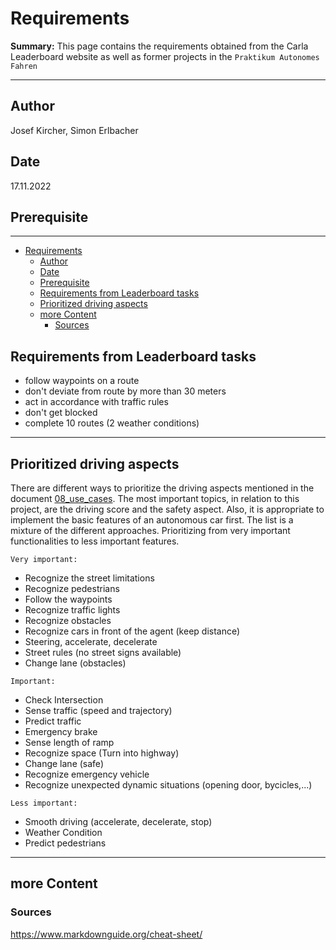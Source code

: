 # Requirements

**Summary:** This page contains the requirements obtained from the Carla Leaderboard website as well as former projects in the `Praktikum Autonomes Fahren`

---

## Author

Josef Kircher, Simon Erlbacher

## Date

17.11.2022

## Prerequisite

---
<!-- TOC -->
- [Requirements](#requirements)
  - [Author](#author)
  - [Date](#date)
  - [Prerequisite](#prerequisite)
  - [Requirements from Leaderboard tasks](#requirements-from-leaderboard-tasks)
  - [Prioritized driving aspects](#prioritized-driving-aspects)
  - [more Content](#more-content)
    - [Sources](#sources)
<!-- TOC -->

## Requirements from Leaderboard tasks

- follow waypoints on a route
- don't deviate from route by more than 30 meters
- act in accordance with traffic rules
- don't get blocked
- complete 10 routes (2 weather conditions)

---

## Prioritized driving aspects

There are different ways to prioritize the driving aspects mentioned in the document [08_use_cases](https://github.com/ll7/paf22/blob/482c1f5a201b52276d7b77cf402009bd99c93317/doc/03_research/08_use_cases.md).
The most important topics, in relation to this project, are the driving score and the safety aspect.
Also, it is appropriate to implement the basic features of an autonomous car first. The list is a mixture of the different approaches. Prioritizing from very important functionalities to less important features.

`Very important:`

- Recognize the street limitations
- Recognize pedestrians
- Follow the waypoints
- Recognize traffic lights
- Recognize obstacles
- Recognize cars in front of the agent (keep distance)
- Steering, accelerate, decelerate
- Street rules (no street signs available)
- Change lane (obstacles)

`Important:`

- Check Intersection
- Sense traffic (speed and trajectory)
- Predict traffic
- Emergency brake
- Sense length of ramp
- Recognize space (Turn into highway)
- Change lane (safe)
- Recognize emergency vehicle
- Recognize unexpected dynamic situations (opening door, bycicles,...)

`Less important:`

- Smooth driving (accelerate, decelerate, stop)
- Weather Condition
- Predict pedestrians

---

## more Content

### Sources

<https://www.markdownguide.org/cheat-sheet/>
